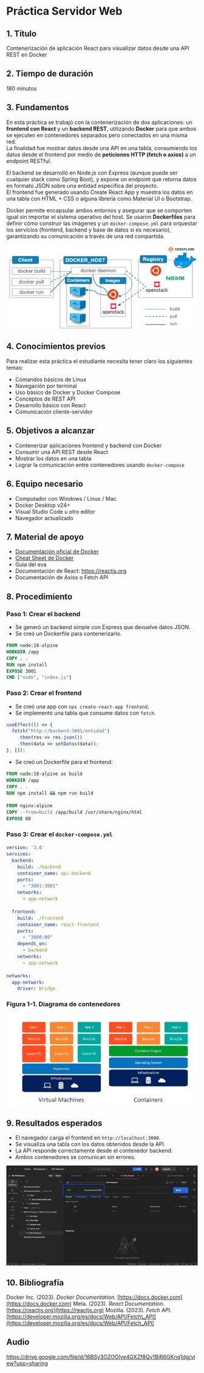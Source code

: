# Práctica Servidor Web

## 1. Título  
Contenerización de aplicación React para visualizar datos desde una API REST en Docker

## 2. Tiempo de duración  
180 minutos

## 3. Fundamentos  
En esta práctica se trabajó con la contenerización de dos aplicaciones: un **frontend con React** y un **backend REST**, utilizando **Docker** para que ambos se ejecuten en contenedores separados pero conectados en una misma red.  
La finalidad fue mostrar datos desde una API en una tabla, consumiendo los datos desde el frontend por medio de **peticiones HTTP (fetch o axios)** a un endpoint RESTful.

El backend se desarrolló en Node.js con Express (aunque puede ser cualquier stack como Spring Boot), y expone un endpoint que retorna datos en formato JSON sobre una entidad específica del proyecto.  
El frontend fue generado usando Create React App y muestra los datos en una tabla con HTML + CSS o alguna librería como Material UI o Bootstrap.

Docker permite encapsular ambos entornos y asegurar que se comporten igual sin importar el sistema operativo del host. Se usaron **Dockerfiles** para definir cómo construir las imágenes y un `docker-compose.yml` para orquestar los servicios (frontend, backend y base de datos si es necesario), garantizando su comunicación a través de una red compartida.

![Figura 3-1. Arquitectura general de los contenedores](imgs9/image1.png)

## 4. Conocimientos previos  
Para realizar esta práctica el estudiante necesita tener claro los siguientes temas:

- Comandos básicos de Linux
- Navegación por terminal
- Uso básico de Docker y Docker Compose
- Conceptos de REST API
- Desarrollo básico con React
- Comunicación cliente-servidor

## 5. Objetivos a alcanzar  
- Contenerizar aplicaciones frontend y backend con Docker  
- Consumir una API REST desde React  
- Mostrar los datos en una tabla  
- Lograr la comunicación entre contenedores usando `docker-compose`  

## 6. Equipo necesario  
- Computador con Windows / Linux / Mac  
- Docker Desktop v24+    
- Visual Studio Code u otro editor  
- Navegador actualizado  

## 7. Material de apoyo  
- [Documentación oficial de Docker](https://docs.docker.com)  
- [Cheat Sheet de Docker](https://dockerlabs.collabnix.com/docker/cheatsheet/)  
- Guia del eva  
- Documentación de React: https://reactjs.org  
- Documentación de Axios o Fetch API  

## 8. Procedimiento  

### Paso 1: Crear el backend  
- Se generó un backend simple con Express que devuelve datos JSON.
- Se creó un Dockerfile para contenerizarlo.

```dockerfile
FROM node:18-alpine
WORKDIR /app
COPY . .
RUN npm install
EXPOSE 3001
CMD ["node", "index.js"]
````

### Paso 2: Crear el frontend

* Se creó una app con `npx create-react-app frontend`.
* Se implementó una tabla que consume datos con `fetch`.

```js
useEffect(() => {
  fetch("http://backend:3001/entidad")
    .then(res => res.json())
    .then(data => setDatos(data));
}, []);
```

* Se creó un Dockerfile para el frontend:

```dockerfile
FROM node:18-alpine as build
WORKDIR /app
COPY . .
RUN npm install && npm run build

FROM nginx:alpine
COPY --from=build /app/build /usr/share/nginx/html
EXPOSE 80
```

### Paso 3: Crear el `docker-compose.yml`

```yaml
version: '3.8'
services:
  backend:
    build: ./backend
    container_name: api-backend
    ports:
      - "3001:3001"
    networks:
      - app-network

  frontend:
    build: ./frontend
    container_name: react-frontend
    ports:
      - "3000:80"
    depends_on:
      - backend
    networks:
      - app-network

networks:
  app-network:
    driver: bridge
```

### Figura 1-1. Diagrama de contenedores

![Figura 1-1. Diagrama de contenedores](imgs9/image2.png)

## 9. Resultados esperados

* El navegador carga el frontend en `http://localhost:3000`.
* Se visualiza una tabla con los datos obtenidos desde la API.
* La API responde correctamente desde el contenedor backend.
* Ambos contenedores se comunican sin errores.

![IMG ejemplo api funcionando](imgs9/image3.png)


## 10. Bibliografía

Docker Inc. (2023). *Docker Documentation*. [https://docs.docker.com](https://docs.docker.com)
Meta. (2023). *React Documentation*. [https://reactjs.org](https://reactjs.org)
Mozilla. (2023). *Fetch API*. [https://developer.mozilla.org/es/docs/Web/API/Fetch\_API](https://developer.mozilla.org/es/docs/Web/API/Fetch_API)

## Audio
https://drive.google.com/file/d/16BSy3OZOOlye4GXZf8Qy1BjR6GKnq1dg/view?usp=sharing



